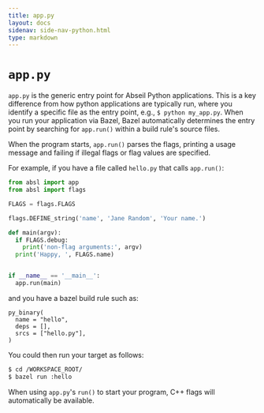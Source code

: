 ```yaml
---
title: app.py
layout: docs
sidenav: side-nav-python.html
type: markdown
---
```


# `app.py`

`app.py` is the generic entry point for Abseil Python applications. This is a
key difference from how python applications are typically run, where you
identify a specific file as the entry point, e.g., `$ python my_app.py`. When
you run your application via Bazel, Bazel automatically determines the
entry point by searching for `app.run()` within a build rule's source files.

When the program starts, `app.run()` parses the flags, printing a usage message
and failing if illegal flags or flag values are specified.

For example, if you have a file called `hello.py` that calls `app.run()`:

```python
from absl import app
from absl import flags

FLAGS = flags.FLAGS

flags.DEFINE_string('name', 'Jane Random', 'Your name.')

def main(argv):
  if FLAGS.debug:
    print('non-flag arguments:', argv)
  print('Happy, ', FLAGS.name)


if __name__ == '__main__':
  app.run(main)
```

and you have a bazel build rule such as:

```
py_binary(
  name = "hello",
  deps = [],
  srcs = ["hello.py"],
)
```

You could then run your target as follows:

```sh
$ cd /WORKSPACE_ROOT/
$ bazel run :hello
```

When using `app.py`'s `run()` to start your program, C++ flags will
automatically be available.
